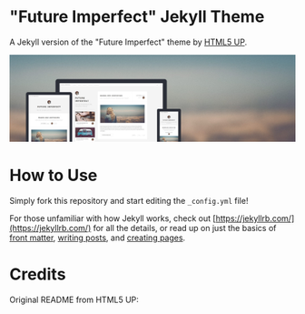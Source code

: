 # "Future Imperfect" Jekyll Theme

A Jekyll version of the "Future Imperfect" theme by [HTML5 UP](https://html5up.net/).

![alt text](images/future-imperfect.jpg "Future Imperfect Theme")

# How to Use

Simply fork this repository and start editing the `_config.yml` file!

For those unfamiliar with how Jekyll works, check out [https://jekyllrb.com/](https://jekyllrb.com/) for all the details, or read up on just the basics of [front matter](https://jekyllrb.com/docs/frontmatter/), [writing posts](https://jekyllrb.com/docs/posts/), and [creating pages](https://jekyllrb.com/docs/pages/).

# Credits

Original README from HTML5 UP:

```


```
